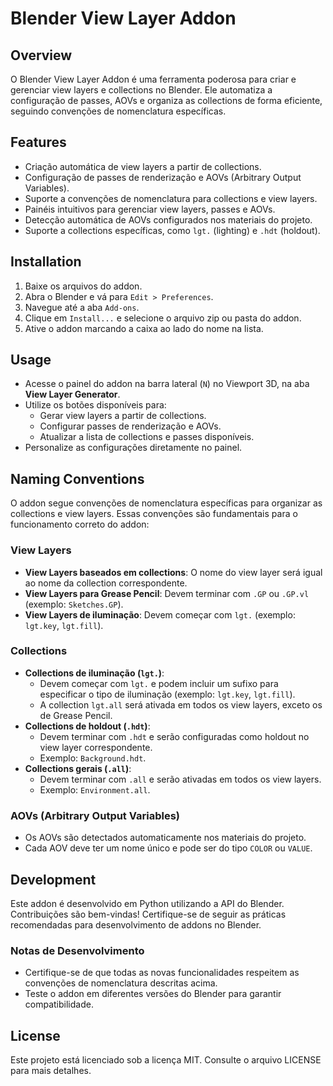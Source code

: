 # Blender View Layer Addon

## Overview
O Blender View Layer Addon é uma ferramenta poderosa para criar e gerenciar view layers e collections no Blender. Ele automatiza a configuração de passes, AOVs e organiza as collections de forma eficiente, seguindo convenções de nomenclatura específicas.

## Features
- Criação automática de view layers a partir de collections.
- Configuração de passes de renderização e AOVs (Arbitrary Output Variables).
- Suporte a convenções de nomenclatura para collections e view layers.
- Painéis intuitivos para gerenciar view layers, passes e AOVs.
- Detecção automática de AOVs configurados nos materiais do projeto.
- Suporte a collections específicas, como `lgt.` (lighting) e `.hdt` (holdout).

## Installation
1. Baixe os arquivos do addon.
2. Abra o Blender e vá para `Edit > Preferences`.
3. Navegue até a aba `Add-ons`.
4. Clique em `Install...` e selecione o arquivo zip ou pasta do addon.
5. Ative o addon marcando a caixa ao lado do nome na lista.

## Usage
- Acesse o painel do addon na barra lateral (`N`) no Viewport 3D, na aba **View Layer Generator**.
- Utilize os botões disponíveis para:
  - Gerar view layers a partir de collections.
  - Configurar passes de renderização e AOVs.
  - Atualizar a lista de collections e passes disponíveis.
- Personalize as configurações diretamente no painel.

## Naming Conventions
O addon segue convenções de nomenclatura específicas para organizar as collections e view layers. Essas convenções são fundamentais para o funcionamento correto do addon:

### View Layers
- **View Layers baseados em collections**: O nome do view layer será igual ao nome da collection correspondente.
- **View Layers para Grease Pencil**: Devem terminar com `.GP` ou `.GP.vl` (exemplo: `Sketches.GP`).
- **View Layers de iluminação**: Devem começar com `lgt.` (exemplo: `lgt.key`, `lgt.fill`).

### Collections
- **Collections de iluminação (`lgt.`)**:
  - Devem começar com `lgt.` e podem incluir um sufixo para especificar o tipo de iluminação (exemplo: `lgt.key`, `lgt.fill`).
  - A collection `lgt.all` será ativada em todos os view layers, exceto os de Grease Pencil.
- **Collections de holdout (`.hdt`)**:
  - Devem terminar com `.hdt` e serão configuradas como holdout no view layer correspondente.
  - Exemplo: `Background.hdt`.
- **Collections gerais (`.all`)**:
  - Devem terminar com `.all` e serão ativadas em todos os view layers.
  - Exemplo: `Environment.all`.

### AOVs (Arbitrary Output Variables)
- Os AOVs são detectados automaticamente nos materiais do projeto.
- Cada AOV deve ter um nome único e pode ser do tipo `COLOR` ou `VALUE`.

## Development
Este addon é desenvolvido em Python utilizando a API do Blender. Contribuições são bem-vindas! Certifique-se de seguir as práticas recomendadas para desenvolvimento de addons no Blender.

### Notas de Desenvolvimento
- Certifique-se de que todas as novas funcionalidades respeitem as convenções de nomenclatura descritas acima.
- Teste o addon em diferentes versões do Blender para garantir compatibilidade.

## License
Este projeto está licenciado sob a licença MIT. Consulte o arquivo LICENSE para mais detalhes.